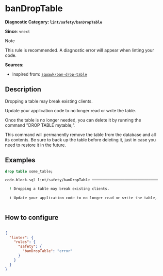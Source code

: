 # banDropTable
**Diagnostic Category: `lint/safety/banDropTable`**

**Since**: `vnext`

> [!NOTE]
> This rule is recommended. A diagnostic error will appear when linting your code.

**Sources**: 
- Inspired from: <a href="https://squawkhq.com/docs/ban-drop-table" target="_blank"><code>squawk/ban-drop-table</code></a>

## Description
Dropping a table may break existing clients.

Update your application code to no longer read or write the table.

Once the table is no longer needed, you can delete it by running the command "DROP TABLE mytable;".

This command will permanently remove the table from the database and all its contents.
Be sure to back up the table before deleting it, just in case you need to restore it in the future.

## Examples

```sql
drop table some_table;
```

```sh
code-block.sql lint/safety/banDropTable ━━━━━━━━━━━━━━━━━━━━━━━━━━━━━━━━━━━━━━━━━━━━━━━━━━━━━━━━━━━━

  ! Dropping a table may break existing clients.
  
  i Update your application code to no longer read or write the table, and only then delete the table. Be sure to create a backup.
  

```

## How to configure
```json

{
  "linter": {
    "rules": {
      "safety": {
        "banDropTable": "error"
      }
    }
  }
}

```
